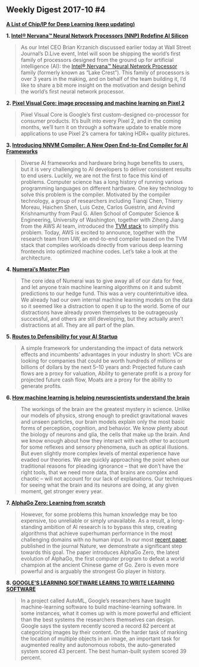 ## Weekly Digest 2017-10 \#4

**[A List of Chip/IP for Deep Learning (keep updating)](https://basicmi.github.io/Deep-Learning-Processor-List/)**

**1. [Intel® Nervana™ Neural Network Processors (NNP) Redefine AI Silicon](https://www.intelnervana.com/intel-nervana-neural-network-processors-nnp-redefine-ai-silicon/)**
> As our Intel CEO Brian Krzanich discussed earlier today at Wall Street Journal’s D.Live event, Intel will soon be shipping the world’s first family of processors designed from the ground up for artificial intelligence (AI): the [Intel® Nervana™ Neural Network Processor](https://newsroom.intel.com/editorials/intel-pioneers-new-technologies-advance-artificial-intelligence/) family (formerly known as “Lake Crest”). This family of processors is over 3 years in the making, and on behalf of the team building it, I’d like to share a bit more insight on the motivation and design behind the world’s first neural network processor.

**2. [Pixel Visual Core: image processing and machine learning on Pixel 2](https://www.blog.google/products/pixel/pixel-visual-core-image-processing-and-machine-learning-pixel-2/)**
> Pixel Visual Core is Google’s first custom-designed co-processor for consumer products. It’s built into every Pixel 2, and in the coming months, we’ll turn it on through a software update to enable more applications to use Pixel 2’s camera for taking HDR+ quality pictures.

**3. [Introducing NNVM Compiler: A New Open End-to-End Compiler for AI Frameworks](https://aws.amazon.com/cn/blogs/ai/introducing-nnvm-compiler-a-new-open-end-to-end-compiler-for-ai-frameworks/)**
> Diverse AI frameworks and hardware bring huge benefits to users, but it is very challenging to AI developers to deliver consistent results to end users. Luckily, we are not the first to face this kind of problems. Computer science has a long history of running various programming languages on different hardware. One key technology to solve this problem is the compiler. Motivated by the compiler technology, a group of researchers including Tianqi Chen, Thierry Moreau, Haichen Shen, Luis Ceze, Carlos Guestrin, and Arvind Krishnamurthy from Paul G. Allen School of Computer Science & Engineering, University of Washington, together with Ziheng Jiang from the AWS AI team, introduced the [TVM stack](http://tvmlang.org/2017/08/17/tvm-release-announcement.html) to simplify this problem.
> Today, AWS is excited to announce, together with the research team from UW, an end-to-end compiler based on the TVM stack that compiles workloads directly from various deep learning frontends into optimized machine codes. Let’s take a look at the architecture.

**4. [Numerai’s Master Plan](https://medium.com/numerai/numerais-master-plan-1a00f133dba9)**
> The core idea of Numerai was to give away all of our data for free, and let anyone train machine learning algorithms on it and submit predictions to our hedge fund. This was a very counterintuitive idea. We already had our own internal machine learning models on the data so it seemed like a distraction to open it up to the world.
> Some of our distractions have already proven themselves to be outrageously successful, and others are still developing, but they actually aren’t distractions at all. They are all part of the plan.

**5. [Routes to Defensibility for your AI Startup](https://machinelearnings.co/routes-to-defensibility-for-your-ai-startup-2875a1b51d4e)**
> A simple framework for understanding the impact of data network effects and incumbents’ advantages in your industry
> In short: VCs are looking for companies that could be worth hundreds of millions or billions of dollars by the next 5–10 years and:
> Projected future cash flows are a proxy for valuation,
> Ability to generate profit is a proxy for projected future cash flow,
> Moats are a proxy for the ability to generate profits.

**6. [How machine learning is helping neuroscientists understand the brain](https://massivesci.com/articles/neuroscience-machine-learning-metaphors/)**
> The workings of the brain are the greatest mystery in science. Unlike our models of physics, strong enough to predict gravitational waves and unseen particles, our brain models explain only the most basic forms of perception, cognition, and behavior. We know plenty about the biology of neurons and glia, the cells that make up the brain. And we know enough about how they interact with each other to account for some reflexes and sensory phenomena, such as optical illusions. But even slightly more complex levels of mental experience have evaded our theories.
> We are quickly approaching the point when our traditional reasons for pleading ignorance – that we don’t have the right tools, that we need more data, that brains are complex and chaotic – will not account for our lack of explanations. Our techniques for seeing what the brain and its neurons are doing, at any given moment, get stronger every year.

**7. [AlphaGo Zero: Learning from scratch](https://deepmind.com/blog/alphago-zero-learning-scratch/)**
> However, for some problems this human knowledge may be too expensive, too unreliable or simply unavailable. As a result, a long-standing ambition of AI research is to bypass this step, creating algorithms that achieve superhuman performance in the most challenging domains with no human input. In our most [recent paper](https://www.nature.com/nature/journal/v550/n7676/full/nature24270.html), published in the journal Nature, we demonstrate a significant step towards this goal.
> The paper introduces AlphaGo Zero, the latest evolution of AlphaGo, the first computer program to defeat a world champion at the ancient Chinese game of Go. Zero is even more powerful and is arguably the strongest Go player in history.

**8. [GOOGLE'S LEARNING SOFTWARE LEARNS TO WRITE LEARNING SOFTWARE](https://www.wired.com/story/googles-learning-software-learns-to-write-learning-software/)**
> In a project called AutoML, Google’s researchers have taught machine-learning software to build machine-learning software. In some instances, what it comes up with is more powerful and efficient than the best systems the researchers themselves can design. Google says the system recently scored a record 82 percent at categorizing images by their content. On the harder task of marking the location of multiple objects in an image, an important task for augmented reality and autonomous robots, the auto-generated system scored 43 percent. The best human-built system scored 39 percent.


